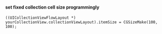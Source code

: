 #### set fixed collection cell size programmingly

```
((UICollectionViewFlowLayout *) yourCollectionView.collectionViewLayout).itemSize = CGSizeMake(100, 100);

```
